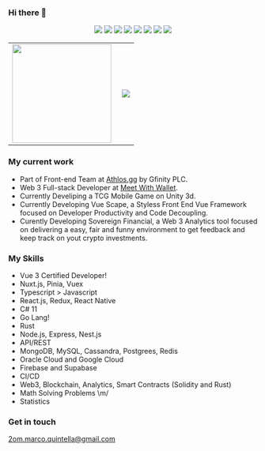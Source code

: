 ### Hi there 👋

<!--   my-icons -->
<p align="center">
    <a href="https://vuejs.org/"><img src="https://img.shields.io/badge/Vue-v3.5-42b883"></a>
    <a href="https://v2.vuejs.org/"><img src="https://img.shields.io/badge/Vue-v2.7-42b883"></a>
    <a href="https://unity.com/pt/products/unity-engine"><img src="https://img.shields.io/badge/Unity-6-000000"></a>
    <a href="https://learn.microsoft.com/pt-br/dotnet/csharp/whats-new/csharp-11"><img src="https://img.shields.io/badge/C%23-v11-75b6e7"></a>
    <a href="https://www.typescriptlang.org/"><img src="https://img.shields.io/badge/TS-v5.2-3178c6"></a>
    <a href="https://nestjs.com/"><img src="https://img.shields.io/badge/Nest.js-v10.2-ed2945"></a>
    <a href="https://nodejs.org/"><img src="https://img.shields.io/badge/Node.js-v20-026e00"></a>
    <a href="https://www.php.net/"><img src="https://img.shields.io/badge/PHP-v8-0042b5"></a>
</p>

<center>
  <table>
    <tr>
      <td><img align="left" height="200px" src="https://github-readme-stats.vercel.app/api/top-langs/?username=marco-quintella&layout=compact&theme=radical" /></td>
      <td><img align='right' eight="200px" src="https://github-readme-stats.vercel.app/api?username=marco-quintella&show_icons=true&theme=radical"></td>
    </tr>
  </table>
</center>

### My current work
- Part of Front-end Team at [Athlos.gg](https://athlos.gg/) by Gfinity PLC.
- Web 3 Full-stack Developer at [Meet With Wallet](https://meetwithwallet.xyz/).
- Currently Develiping a TCG Mobile Game on Unity 3d.
- Currently Developing Vue Scape, a Styless Front End Vue Framework focused on Developer Productivity and Code Decoupling.
- Curently Developing Sovereign Financial, a Web 3 Analytics tool focused on delivering a easy, fair and funny environment to get feedback and keep track on yout crypto investments.

### My Skills
- Vue 3 Certified Developer!
- Nuxt.js, Pinia, Vuex
- Typescript > Javascript
- React.js, Redux, React Native
- C# 11
- Go Lang!
- Rust
- Node.js, Express, Nest.js
- API/REST
- MongoDB, MySQL, Cassandra, Postgrees, Redis
- Oracle Cloud and Google Cloud
- Firebase and Supabase
- CI/CD
- Web3, Blockchain, Analytics, Smart Contracts (Solidity and Rust)
- Math Solving Problems \m/
- Statistics

### Get in touch
2om.marco.quintella@gmail.com

<!--
**marco-quintella/marco-quintella** is a ✨ _special_ ✨ repository because its `README.md` (this file) appears on your GitHub profile.

Here are some ideas to get you started:

- 🔭 I’m currently working on ...
- 🌱 I’m currently learning ...
- 👯 I’m looking to collaborate on ...
- 🤔 I’m looking for help with ...
- 💬 Ask me about ...
- 📫 How to reach me: ...
- 😄 Pronouns: ...
- ⚡ Fun fact: ...
-->
